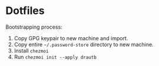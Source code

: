 Dotfiles
========

Bootstrapping process:

1. Copy GPG keypair to new machine and import. 
2. Copy entire `~/.password-store` directory to new machine.
3. Install `chezmoi`
4. Run `chezmoi init --apply drautb`

